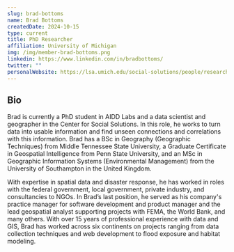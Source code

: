 ```yaml
---
slug: brad-bottoms
name: Brad Bottoms
createdDate: 2024-10-15
type: current
title: PhD Researcher
affiliation: University of Michigan
img: /img/member-brad-bottoms.png
linkedin: https://www.linkedin.com/in/bradbottoms/
twitter: ""
personalWebsite: https://lsa.umich.edu/social-solutions/people/research/bottoms.html
---
```


## Bio
Brad is currently a PhD student in AIDD Labs and a data scientist and geographer in the Center for Social Solutions. In this role, he works to turn data into usable information and find unseen connections and correlations with this information. Brad has a BSc in Geography (Geographic Techniques) from Middle Tennessee State University, a Graduate Certificate in Geospatial Intelligence from Penn State University, and an MSc in Geographic Information Systems (Environmental Management) from the University of Southampton in the United Kingdom.

With expertise in spatial data and disaster response, he has worked in roles with the federal government, local government, private industry, and consultancies to NGOs. In Brad’s last position, he served as his company's practice manager for software development and product manager and the lead geospatial analyst supporting projects with FEMA, the World Bank, and many others. With over 15 years of professional experience with data and GIS, Brad has worked across six continents on projects ranging from data collection techniques and web development to flood exposure and habitat modeling.